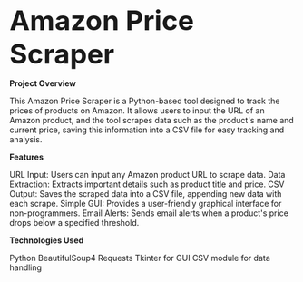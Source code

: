 <font size="40">**Amazon Price Scraper**</font>

**Project Overview**

This Amazon Price Scraper is a Python-based tool designed to track the prices of products on Amazon. It allows users to input the URL of an Amazon product, and the tool scrapes data such as the product's name and current price, saving this information into a CSV file for easy tracking and analysis.


**Features**

URL Input: Users can input any Amazon product URL to scrape data.
Data Extraction: Extracts important details such as product title and price.
CSV Output: Saves the scraped data into a CSV file, appending new data with each scrape.
Simple GUI: Provides a user-friendly graphical interface for non-programmers.
Email Alerts: Sends email alerts when a product's price drops below a specified threshold.


**Technologies Used**

Python
BeautifulSoup4
Requests
Tkinter for GUI
CSV module for data handling
